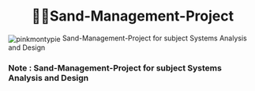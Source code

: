 <h1 align="center">👨‍💻Sand-Management-Project</h1>
<img align="center" src="https://cdn.discordapp.com/attachments/1072153223886024825/1075076715933601792/Admin_UI_Sell.png" alt="pinkmontypie" />
Sand-Management-Project for subject Systems Analysis and Design
<h3 align="left">Note : Sand-Management-Project for subject Systems Analysis and Design</h3>
